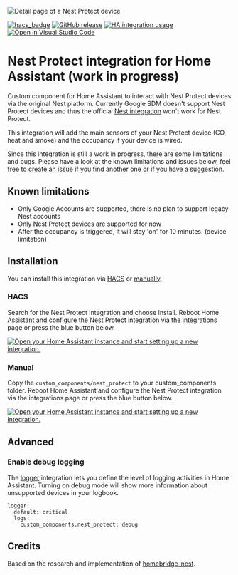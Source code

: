 ![Detail page of a Nest Protect device](https://user-images.githubusercontent.com/1424596/149627841-e5611c04-f0e7-4b66-9b10-a9ec0b5c37f8.png)

[![hacs_badge](https://img.shields.io/badge/HACS-Default-orange.svg)](https://github.com/custom-components/hacs)
[![GitHub release](https://img.shields.io/github/release/iMicknl/ha-nest-protect.svg)](https://GitHub.com/iMicknl/ha-nest-protect/releases/)
[![HA integration usage](https://img.shields.io/badge/dynamic/json?color=41BDF5&logo=home-assistant&label=integration%20usage&suffix=%20installs&cacheSeconds=15600&url=https://analytics.home-assistant.io/custom_integrations.json&query=$.nest_protect.total)](https://analytics.home-assistant.io/custom_integrations.json)
[![Open in Visual Studio Code](https://open.vscode.dev/badges/open-in-vscode.svg)](https://open.vscode.dev/iMicknl/ha-nest-protect/)

# Nest Protect integration for Home Assistant (work in progress)

Custom component for Home Assistant to interact with Nest Protect devices via the original Nest platform. Currently Google SDM doesn't support Nest Protect devices and thus the official [Nest integration](https://www.home-assistant.io/integrations/nest/) won't work for Nest Protect.

This integration will add the main sensors of your Nest Protect device (CO, heat and smoke) and the occupancy if your device is wired.

Since this integration is still a work in progress, there are some limitations and bugs. Please have a look at the known limitations and issues below, feel free to [create an issue](https://github.com/iMicknl/ha-nest-protect/issues/new/choose) if you find another one or if you have a suggestion.

## Known limitations

- Only Google Accounts are supported, there is no plan to support legacy Nest accounts
- Only Nest Protect devices are supported for now
- After the occupancy is triggered, it will stay 'on' for 10 minutes. (device limitation)

## Installation

You can install this integration via [HACS](#hacs) or [manually](#manual).

### HACS

Search for the Nest Protect integration and choose install. Reboot Home Assistant and configure the Nest Protect integration via the integrations page or press the blue button below.

[![Open your Home Assistant instance and start setting up a new integration.](https://my.home-assistant.io/badges/config_flow_start.svg)](https://my.home-assistant.io/redirect/config_flow_start/?domain=nest_protect)


### Manual

Copy the `custom_components/nest_protect` to your custom_components folder. Reboot Home Assistant and configure the Nest Protect integration via the integrations page or press the blue button below.

[![Open your Home Assistant instance and start setting up a new integration.](https://my.home-assistant.io/badges/config_flow_start.svg)](https://my.home-assistant.io/redirect/config_flow_start/?domain=nest_protect)



## Advanced

### Enable debug logging

The [logger](https://www.home-assistant.io/integrations/logger/) integration lets you define the level of logging activities in Home Assistant. Turning on debug mode will show more information about unsupported devices in your logbook.

```
logger:
  default: critical
  logs:
    custom_components.nest_protect: debug
```

## Credits

Based on the research and implementation of [homebridge-nest](https://github.com/chrisjshull/homebridge-nest).
